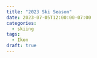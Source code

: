 ```yaml
---
title: "2023 Ski Season"
date: 2023-07-05T12:00:00-07:00
categories:
  - skiing
tags:
  - Ikon
draft: true
---
```

